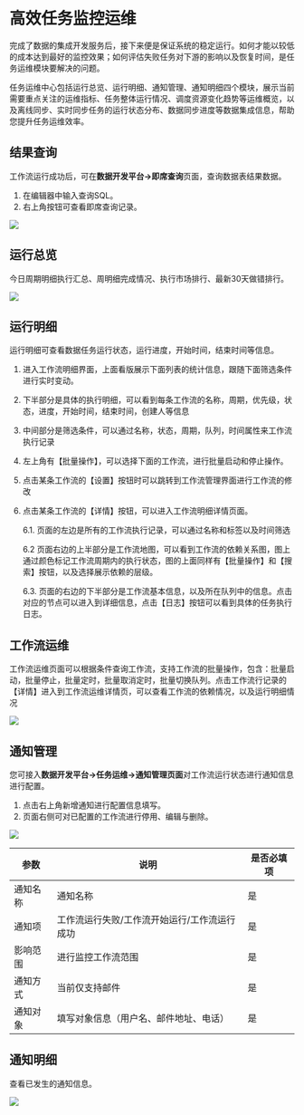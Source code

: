 # 高效任务监控运维

完成了数据的集成开发服务后，接下来便是保证系统的稳定运行。如何才能以较低的成本达到最好的监控效果；如何评估失败任务对下游的影响以及恢复时间，是任务运维模块要解决的问题。

任务运维中心包括运行总览、运行明细、通知管理、通知明细四个模块，展示当前需要重点关注的运维指标、任务整体运行情况、调度资源变化趋势等运维概览，以及离线同步、实时同步任务的运行状态分布、数据同步进度等数据集成信息，帮助您提升任务运维效率。

## 结果查询

工作流运行成功后，可在**数据开发平台->即席查询**页面，查询数据表结果数据。

1. 在编辑器中输入查询SQL。
2. 右上角按钮可查看即席查询记录。

![](https://terminus-paas.oss-cn-hangzhou.aliyuncs.com/paas-doc/2021/08/20/1e29d96b-9749-4148-98c0-b41d0d263c20.gif)

## 运行总览

今日周期明细执行汇总、周明细完成情况、执行市场排行、最新30天做错排行。

![](https://terminus-paas.oss-cn-hangzhou.aliyuncs.com/paas-doc/2021/08/20/dd6fced5-e6fa-4fb8-a855-f8c8f32cfd1e.gif)

## 运行明细

运行明细可查看数据任务运行状态，运行进度，开始时间，结束时间等信息。

1. 进入工作流明细界面，上面看版展示下面列表的统计信息，跟随下面筛选条件进行实时变动。

2. 下半部分是具体的执行明细，可以看到每条工作流的名称，周期，优先级，状态，进度，开始时间，结束时间，创建人等信息

3. 中间部分是筛选条件，可以通过名称，状态，周期，队列，时间属性来工作流执行记录

4. 左上角有【批量操作】，可以选择下面的工作流，进行批量启动和停止操作。

5. 点击某条工作流的【设置】按钮时可以跳转到工作流管理界面进行工作流的修改

6. 点击某条工作流的【详情】按钮，可以进入工作流明细详情页面。

   6.1. 页面的左边是所有的工作流执行记录，可以通过名称和标签以及时间筛选

   6.2 页面右边的上半部分是工作流地图，可以看到工作流的依赖关系图，图上通过颜色标记工作流周期内的执行状态，图的上面同样有【批量操作】和【搜索】按钮，以及选择展示依赖的层级。

   6.3. 页面的右边的下半部分是工作流基本信息，以及所在队列中的信息。点击对应的节点可以进入到详细信息，点击【日志】按钮可以看到具体的任务执行日志。

## 工作流运维

工作流运维页面可以根据条件查询工作流，支持工作流的批量操作，包含：批量启动，批量停止，批量定时，批量取消定时，批量切换队列。点击工作流行记录的【详情】进入到工作流运维详情页，可以查看工作流的依赖情况，以及运行明细情况

![](http://terminus-paas.oss-cn-hangzhou.aliyuncs.com/paas-doc/2021/11/29/df945193-23d0-4d32-a395-6dc76d9bdedc.gif)

## 通知管理

您可接入**数据开发平台->任务运维->通知管理页面**对工作流运行状态进行通知信息进行配置。

1. 点击右上角新增通知进行配置信息填写。
2. 页面右侧可对已配置的工作流进行停用、编辑与删除。

![](https://terminus-paas.oss-cn-hangzhou.aliyuncs.com/paas-doc/2021/08/20/6efef98d-af2a-4ae5-8c15-34c7268adb2b.gif)

| **参数** | **说明**                                     | **是否必填项** |
| -------- | -------------------------------------------- | -------------- |
| 通知名称 | 通知名称                                     | 是             |
| 通知项   | 工作流运行失败/工作流开始运行/工作流运行成功 | 是             |
| 影响范围 | 进行监控工作流范围                           | 是             |
| 通知方式 | 当前仅支持邮件                               | 是             |
| 通知对象 | 填写对象信息（用户名、邮件地址、电话）       | 是             |

## 通知明细

查看已发生的通知信息。

![](http://terminus-paas.oss-cn-hangzhou.aliyuncs.com/paas-doc/2021/11/29/196f5beb-5e51-41de-a1b7-e1b4b4dc67f7.gif)
